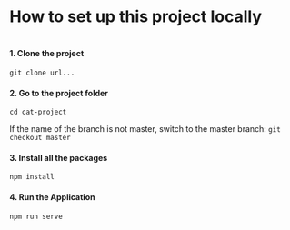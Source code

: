 <h1>How to set up this project locally<h1>
  
<h4>1. Clone the project </h4>
      <code>git clone url...</code>
      
<h4>2. Go to the project folder </h4>
      <code>cd cat-project</code>
      <p>If the name of the branch is not master, switch to the master branch: <code>git checkout master</code></p> 
<h4>3. Install all the packages</h4>
      <code>npm install</code>
      
<h4>4. Run the Application</h4>
      <code>npm run serve</code>

